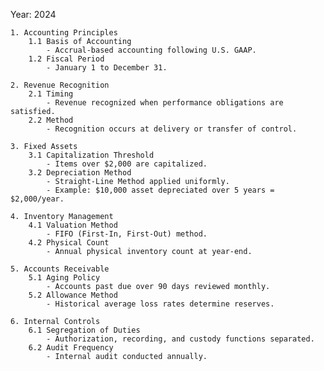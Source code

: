 Year: 2024

    1. Accounting Principles
        1.1 Basis of Accounting
            - Accrual-based accounting following U.S. GAAP.
        1.2 Fiscal Period
            - January 1 to December 31.

    2. Revenue Recognition
        2.1 Timing
            - Revenue recognized when performance obligations are satisfied.
        2.2 Method
            - Recognition occurs at delivery or transfer of control.

    3. Fixed Assets
        3.1 Capitalization Threshold
            - Items over $2,000 are capitalized.
        3.2 Depreciation Method
            - Straight-Line Method applied uniformly.
            - Example: $10,000 asset depreciated over 5 years = $2,000/year.

    4. Inventory Management
        4.1 Valuation Method
            - FIFO (First-In, First-Out) method.
        4.2 Physical Count
            - Annual physical inventory count at year-end.

    5. Accounts Receivable
        5.1 Aging Policy
            - Accounts past due over 90 days reviewed monthly.
        5.2 Allowance Method
            - Historical average loss rates determine reserves.

    6. Internal Controls
        6.1 Segregation of Duties
            - Authorization, recording, and custody functions separated.
        6.2 Audit Frequency
            - Internal audit conducted annually.
